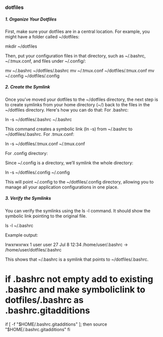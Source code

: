 ### dotfiles
##### 1. Organize Your Dotfiles

First, make sure your dotfiles are in a central location. For example, you might have a folder called ~/dotfiles:

mkdir ~/dotfiles

Then, put your configuration files in that directory, such as ~/.bashrc, ~/.tmux.conf, and files under ~/.config/:

mv ~/.bashrc ~/dotfiles/.bashrc
mv ~/.tmux.conf ~/dotfiles/.tmux.conf
mv ~/.config ~/dotfiles/.config

##### 2. Create the Symlink

Once you’ve moved your dotfiles to the ~/dotfiles directory, the next step is to create symlinks from your home directory (~/) back to the files in the ~/dotfiles directory. Here's how you can do that:
For .bashrc:

ln -s ~/dotfiles/.bashrc ~/.bashrc

This command creates a symbolic link (ln -s) from ~/.bashrc to ~/dotfiles/.bashrc.
For .tmux.conf:

ln -s ~/dotfiles/.tmux.conf ~/.tmux.conf

For .config directory:

Since ~/.config is a directory, we’ll symlink the whole directory:

ln -s ~/dotfiles/.config ~/.config

This will point ~/.config to the ~/dotfiles/.config directory, allowing you to manage all your application configurations in one place.

##### 3. Verify the Symlinks

You can verify the symlinks using the ls -l command. It should show the symbolic link pointing to the original file.

ls -l ~/.bashrc

Example output:

lrwxrwxrwx 1 user user 27 Jul  8 12:34 /home/user/.bashrc -> /home/user/dotfiles/.bashrc

This shows that ~/.bashrc is a symlink that points to ~/dotfiles/.bashrc.

# if .bashrc not empty add to existing .bashrc and make symboliclink to dotfiles/.bashrc as .bashrc.gitadditions
if [ -f "$HOME/.bashrc.gitadditions" ]; then
    source "$HOME/.bashrc.gitadditions"
fi
